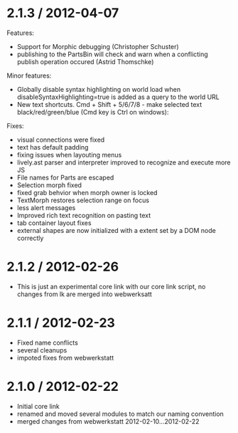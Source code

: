 2.1.3 / 2012-04-07
==================

Features:
* Support for Morphic debugging (Christopher Schuster)
* publishing to the PartsBin will check and warn when a conflicting publish operation occured (Astrid Thomschke)

Minor features:
* Globally disable syntax highlighting on world load when disableSyntaxHighlighting=true is added as a query to the world URL
* New text shortcuts. Cmd + Shift + 5/6/7/8 - make selected text black/red/green/blue (Cmd key is Ctrl on windows):

Fixes:
* visual connections were fixed
* text has default padding
* fixing issues when layouting menus
* lively.ast parser and interpreter improved to recognize and execute more JS
* File names for Parts are escaped
* Selection morph fixed
* fixed grab behvior when morph owner is locked
* TextMorph restores selection range on focus 
* less alert messages
* Improved rich text recognition on pasting text
* tab container layout fixes
* external shapes are now initialized with a extent set by a DOM node correctly

2.1.2 / 2012-02-26
==================

  * This is just an experimental core link with our core link script, no changes from lk are merged into webwerksatt

2.1.1 / 2012-02-23
==================

  * Fixed name conflicts
  * several cleanups
  * impoted fixes from webwerkstatt

2.1.0 / 2012-02-22
==================

  * Initial core link
  * renamed and moved several modules to match our naming convention
  * merged changes from webwerkstatt 2012-02-10...2012-02-22
